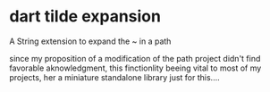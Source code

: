 # dart tilde expansion

A String extension to expand the ~ in a path

since my proposition of a modification of the path project didn't find
favorable aknowledgment, this finctionlity beeing vital to most of my projects,
her a miniature standalone library just for this....


